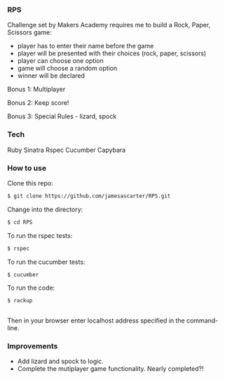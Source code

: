 ### RPS

Challenge set by Makers Academy requires me to build a Rock, Paper, Scissors game:

* player has to enter their name before the game
* player will be presented with their choices (rock, paper, scissors)
* player can choose one option
* game will choose a random option
* winner will be declared

Bonus 1: Multiplayer

Bonus 2: Keep score!

Bonus 3: Special Rules - lizard, spock


### Tech
Ruby
Sinatra
Rspec
Cucumber
Capybara

### How to use



Clone this repo:
```sh
$ git clone https://github.com/jamesascarter/RPS.git
```

Change into the directory:
```sh
$ cd RPS
```

To run the rspec tests:
```sh
$ rspec
```

To run the cucumber tests:
```sh
$ cucumber
```

To run the code:
```sh
$ rackup
    
```

Then in your browser enter localhost address specified in the command-line.

### Improvements

* Add lizard and spock to logic.
* Complete the mutiplayer game functionality. Nearly completed?!


